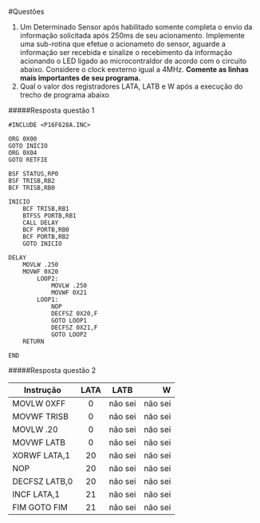 

#Questões 
1. Um Determinado Sensor após habilitado somente completa o envio da informação solicitada após 250ms de seu acionamento. Implemente uma sub-rotina que efetue o acionameto do sensor, aguarde a informação ser recebida e sinalize o recebimento da informação acionando o LED ligado ao microcontraldor de acordo com o circuito abaixo. Considere o clock eexterno igual a 4MHz. **Comente as linhas mais importantes de seu programa.**
2. Qual o valor dos registradores LATA, LATB e W após a execução do trecho de programa abaixo


#####Resposta questão 1

```assembly
#INCLUDE <P16F628A.INC>

ORG 0X00
GOTO INICIO
ORG 0X04
GOTO RETFIE

BSF STATUS,RP0
BSF TRISB,RB2
BCF TRISB,RB0

INICIO
	BCF TRISB,RB1
	BTFSS PORTB,RB1
	CALL DELAY
	BCF PORTB,RB0
	BCF PORTB,RB2
	GOTO INICIO

DELAY
    MOVLW .250
    MOVWF 0X20
        LOOP2:
            MOVLW .250
            MOVWF 0X21
        LOOP1:
            NOP
            DECFSZ 0X20,F
            GOTO LOOP1
            DECFSZ 0X21,F
            GOTO LOOP2
    RETURN
	
END
```

#####Resposta questão 2

| Instrução | LATA  | LATB  | W |
| ------------- |:-------------:| :-----:| ---:|
|MOVLW 0XFF|0|não sei|não sei|
|MOVWF TRISB|0|não sei|não sei|
|MOVLW .20|0|não sei|não sei|
|MOVWF LATB|0|não sei|não sei|
|XORWF LATA,1|20|não sei|não sei|
|NOP|20|não sei|não sei|
|DECFSZ LATB,0|20|não sei|não sei|
|INCF LATA,1|21|não sei|não sei|
|FIM GOTO FIM|21|não sei|não sei|
